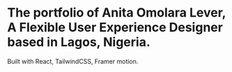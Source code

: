 # The portfolio of Anita Omolara Lever, A Flexible User Experience Designer based in Lagos, Nigeria.
Built with React, TailwindCSS, Framer motion.
